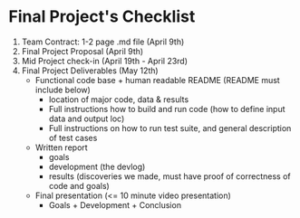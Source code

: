 # Final Project's Checklist
1. Team Contract: 1-2 page .md file (April 9th)
2. Final Project Proposal           (April 9th)
3. Mid Project check-in             (April 19th - April 23rd)
4. Final Project Deliverables       (May 12th)
    * Functional code base +  human readable README (README must include below) 
        * location of major code, data & results
        * Full instructions how to build and run code (how to define input data and output loc)
        * Full instructions on how to run test suite, and general description of test cases
    * Written report
        * goals
        * development (the devlog)
        * results (discoveries we made, must have proof of correctness of code and goals)
    * Final presentation (<= 10 minute video presentation)
        * Goals + Development + Conclusion